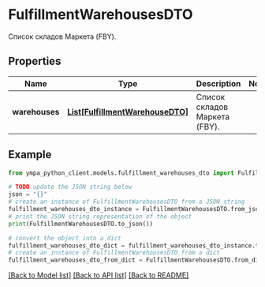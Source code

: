 # FulfillmentWarehousesDTO

Список складов Маркета (FBY).

## Properties

Name | Type | Description | Notes
------------ | ------------- | ------------- | -------------
**warehouses** | [**List[FulfillmentWarehouseDTO]**](FulfillmentWarehouseDTO.md) | Список складов Маркета (FBY). | 

## Example

```python
from ympa_python_client.models.fulfillment_warehouses_dto import FulfillmentWarehousesDTO

# TODO update the JSON string below
json = "{}"
# create an instance of FulfillmentWarehousesDTO from a JSON string
fulfillment_warehouses_dto_instance = FulfillmentWarehousesDTO.from_json(json)
# print the JSON string representation of the object
print(FulfillmentWarehousesDTO.to_json())

# convert the object into a dict
fulfillment_warehouses_dto_dict = fulfillment_warehouses_dto_instance.to_dict()
# create an instance of FulfillmentWarehousesDTO from a dict
fulfillment_warehouses_dto_from_dict = FulfillmentWarehousesDTO.from_dict(fulfillment_warehouses_dto_dict)
```
[[Back to Model list]](../README.md#documentation-for-models) [[Back to API list]](../README.md#documentation-for-api-endpoints) [[Back to README]](../README.md)



